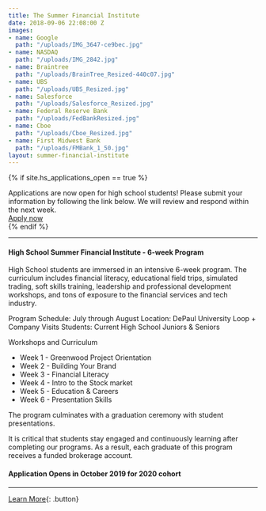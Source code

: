 ```yaml
---
title: The Summer Financial Institute
date: 2018-09-06 22:08:00 Z
images:
- name: Google
  path: "/uploads/IMG_3647-ce9bec.jpg"
- name: NASDAQ
  path: "/uploads/IMG_2842.jpg"
- name: Braintree
  path: "/uploads/BrainTree_Resized-440c07.jpg"
- name: UBS
  path: "/uploads/UBS_Resized.jpg"
- name: Salesforce
  path: "/uploads/Salesforce_Resized.jpg"
- name: Federal Reserve Bank
  path: "/uploads/FedBankResized.jpg"
- name: Cboe
  path: "/uploads/Cboe_Resized.jpg"
- name: First Midwest Bank
  path: "/uploads/FMBank_1_50.jpg"
layout: summer-financial-institute
---
```


{% if site.hs_applications_open == true %}
<div class="applications-open lg-p3 p2 mb3 mt3 lg-mt0">
    <div class="h3">Applications are now open for high school students! Please submit your information by following the link below.  We will review and respond within the next week.</div>
    <a href="https://www.123formbuilder.com/form-4317963/2019-HS-Student-Application" class="button">Apply now</a>
</div>
{% endif %}

* * *

#### High School Summer Financial Institute - 6-week Program

High School students are immersed in an intensive 6-week program. The curriculum includes financial literacy, educational field trips, simulated trading, soft skills training, leadership and professional development workshops, and tons of exposure to the financial services and tech industry.

Program Schedule: July through August
Location: DePaul University Loop + Company Visits
Students: Current High School Juniors & Seniors

Workshops and Curriculum

*   Week 1 - Greenwood Project Orientation
*   Week 2 - Building Your Brand
*   Week 3 - Financial Literacy
*   Week 4 - Intro to the Stock market
*   Week 5 - Education & Careers
*   Week 6 - Presentation Skills

The program culminates with a graduation ceremony with student presentations.

It is critical that students stay engaged and continuously learning after completing our programs. As a result, each graduate of this program receives a funded brokerage account.

#### Application Opens in October 2019 for 2020 cohort

* * *

[Learn More](mailto:info@greenwoodproject.org){: .button}


